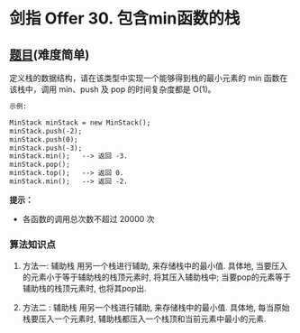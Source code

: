# 剑指 Offer 30. 包含min函数的栈

## [题目](https://leetcode-cn.com/problems/bao-han-minhan-shu-de-zhan-lcof/)(难度简单)

定义栈的数据结构，请在该类型中实现一个能够得到栈的最小元素的 min 函数在该栈中，调用 min、push 及 pop 的时间复杂度都是 O(1)。

~~~markdown
示例:

MinStack minStack = new MinStack();
minStack.push(-2);
minStack.push(0);
minStack.push(-3);
minStack.min();   --> 返回 -3.
minStack.pop();
minStack.top();   --> 返回 0.
minStack.min();   --> 返回 -2.
~~~

**提示：**
- 各函数的调用总次数不超过 20000 次

### 算法知识点
1. 方法一: 辅助栈
用另一个栈进行辅助, 来存储栈中的最小值.
具体地, 当要压入的元素小于等于辅助栈的栈顶元素时, 将其压入辅助栈中; 当要pop的元素等于辅助栈的栈顶元素时, 也将其pop出.

2. 方法二 : 辅助栈
用另一个栈进行辅助, 来存储栈中的最小值.
具体地, 每当原始栈要压入一个元素时, 辅助栈都压入一个栈顶和当前元素中最小的元素.